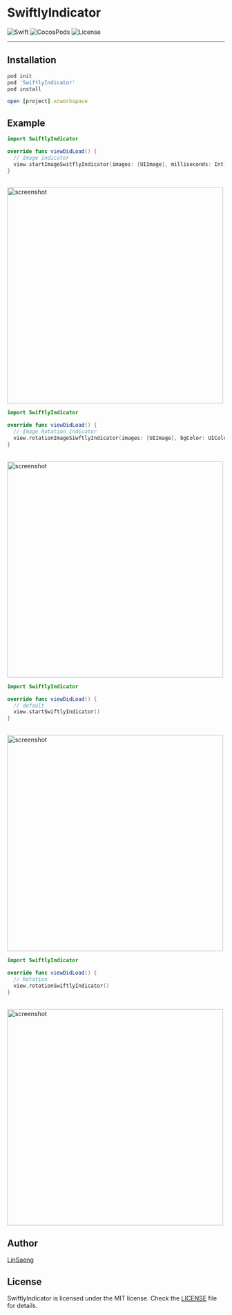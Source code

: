 # SwiftlyIndicator

![Swift](https://img.shields.io/badge/Swift-5.0-orange.svg) ![CocoaPods](http://img.shields.io/cocoapods/v/SwiftlyIndicator.svg) ![License](https://img.shields.io/badge/Licence-MIT-green.svg) 

------

## Installation

```ruby
pod init
pod 'SwiftlyIndicator'
pod install

open [project].xcworkspace
```

## Example

```Swift
import SwiftlyIndicator

override func viewDidLoad() {
  // Image Indicator
  view.startImageSwitflyIndicator(images: [UIImage], milliseconds: Int)
}
```
<br />

<img src="/Images/imageIndicator.gif" alt="screenshot" width="auto" height="500" />

```Swift
import SwiftlyIndicator

override func viewDidLoad() {
  // Image Rotation Indicator
  view.rotationImageSiwftlyIndicator(images: [UIImage], bgColor: UIColor)
}
```
<br />

<img src="/Images/imageRotation.gif" alt="screenshot" width="auto" height="500" />

```Swift
import SwiftlyIndicator

override func viewDidLoad() {
  // default
  view.startSwiftlyIndicator()
}
```
<br />

<img src="/Images/defaultIndicator.gif" alt="screenshot" width="auto" height="500" />

```Swift
import SwiftlyIndicator

override func viewDidLoad() {
  // Rotation
  view.rotationSwiftlyIndicator()
}
```
<br />

<img src="/Images/defaultRotation.gif" alt="screenshot" width="auto" height="500" />

## Author

[LinSaeng](https://github.com/jungseungyeo)

## License

SwiftlyIndicator is licensed under the MIT license. Check the [LICENSE](LICENSE) file for details.
